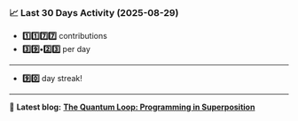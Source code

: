 <!--START_STATS-->
### 📈 Last 30 Days Activity (2025-08-29)  
- **1️⃣1️⃣7️⃣7️⃣** contributions  
- **3️⃣9️⃣•2️⃣3️⃣** per day
---
- **9️⃣0️⃣** day streak!
---
📝 **Latest blog:** [**The Quantum Loop: Programming in Superposition**](https://andriak.com/blog/quantum-loop)
<!--END_STATS-->

